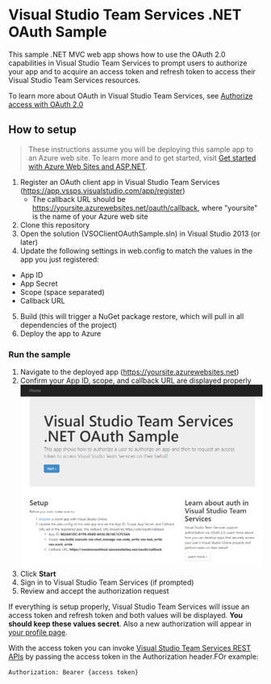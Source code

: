 # Visual Studio Team Services .NET OAuth Sample

This sample .NET MVC web app shows how to use the OAuth 2.0 capabilities in Visual Studio Team Services to prompt users to authorize your app and to acquire an access token and refresh token to access their Visual Studio Team Services resources.

To learn more about OAuth in Visual Studio Team Services, see [Authorize access with OAuth 2.0](http://www.visualstudio.com/integrate/get-started/get-started-auth-oauth2-vsi)

## How to setup

> These instructions assume you will be deploying this sample app to an Azure web site. To learn more and to get started, visit [Get started with Azure Web Sites and ASP.NET](http://azure.microsoft.com/en-us/documentation/articles/web-sites-dotnet-get-started).

1. Register an OAuth client app in Visual Studio Team Services (https://app.vssps.visualstudio.com/app/register) 
   * The callback URL should be https://yoursite.azurewebsites.net/oauth/callback, where "yoursite" is the name of your Azure web site
2. Clone this repository
3. Open the solution (VSOClientOAuthSample.sln) in Visual Studio 2013 (or later)
4. Update the following settings in web.config to match the values in the app you just registered:
  *  App ID
  *  App Secret
  *  Scope (space separated)
  *  Callback URL
5. Build (this will trigger a NuGet package restore, which will pull in all dependencies of the project)
6. Deploy the app to Azure

### Run the sample

1. Navigate to the deployed app (https://yoursite.azurewebsites.net)
2. Confirm your App ID, scope, and callback URL are displayed properly
   ![app](appstart.png)
3. Click **Start**
4. Sign in to Visual Studio Team Services (if prompted)
5. Review and accept the authorization request

If everything is setup properly, Visual Studio Team Services will issue an access token and refresh token and both values will be displayed. **You should keep these values secret**. Also a new authorization will appear in [your profile page](https://app.vssps.visualstudio.com/Profile/View).

With the access token you can invoke [Visual Studio Team Services REST APIs](http://www.visualstudio.com/integrate/reference/reference-vso-overview-vsi) by passing the access token in the Authorization header.FOr example:

```
Authorization: Bearer {access token}
```
